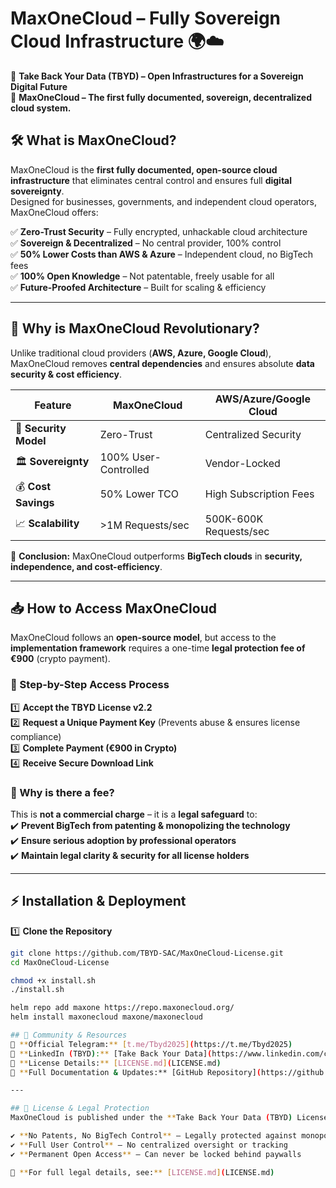 # MaxOneCloud – Fully Sovereign Cloud Infrastructure 🌍☁️  
🚀 **Take Back Your Data (TBYD) – Open Infrastructures for a Sovereign Digital Future**  
🔐 **MaxOneCloud – The first fully documented, sovereign, decentralized cloud system.**

## 🛠️ What is MaxOneCloud?  
MaxOneCloud is the **first fully documented, open-source cloud infrastructure** that eliminates central control and ensures full **digital sovereignty**.  
Designed for businesses, governments, and independent cloud operators, MaxOneCloud offers:

✅ **Zero-Trust Security** – Fully encrypted, unhackable cloud architecture  
✅ **Sovereign & Decentralized** – No central provider, 100% control  
✅ **50% Lower Costs than AWS & Azure** – Independent cloud, no BigTech fees  
✅ **100% Open Knowledge** – Not patentable, freely usable for all  
✅ **Future-Proofed Architecture** – Built for scaling & efficiency  

---

## 🚀 Why is MaxOneCloud Revolutionary?  
Unlike traditional cloud providers (**AWS, Azure, Google Cloud**), MaxOneCloud removes **central dependencies** and ensures absolute **data security & cost efficiency**.

| Feature             | MaxOneCloud         | AWS/Azure/Google Cloud |
|---------------------|--------------------|------------------------|
| 🔐 **Security Model** | Zero-Trust         | Centralized Security   |
| 🏛 **Sovereignty**   | 100% User-Controlled | Vendor-Locked         |
| 💰 **Cost Savings**  | 50% Lower TCO      | High Subscription Fees |
| 📈 **Scalability**   | >1M Requests/sec   | 500K-600K Requests/sec |

📌 **Conclusion:** MaxOneCloud outperforms **BigTech clouds** in **security, independence, and cost-efficiency**.

---

## 📥 How to Access MaxOneCloud  
MaxOneCloud follows an **open-source model**, but access to the **implementation framework** requires a one-time **legal protection fee of €900** (crypto payment).

### 📌 Step-by-Step Access Process  
1️⃣ **Accept the TBYD License v2.2**  
2️⃣ **Request a Unique Payment Key** (Prevents abuse & ensures license compliance)  
3️⃣ **Complete Payment (€900 in Crypto)**  
4️⃣ **Receive Secure Download Link**  

### 📌 Why is there a fee?  
This is **not a commercial charge** – it is a **legal safeguard** to:  
✔️ **Prevent BigTech from patenting & monopolizing the technology**  
✔️ **Ensure serious adoption by professional operators**  
✔️ **Maintain legal clarity & security for all license holders**  

---

## ⚡ Installation & Deployment  

1️⃣ **Clone the Repository**  
```sh
git clone https://github.com/TBYD-SAC/MaxOneCloud-License.git
cd MaxOneCloud-License

chmod +x install.sh
./install.sh

helm repo add maxone https://repo.maxonecloud.org/
helm install maxonecloud maxone/maxonecloud

## 🔗 Community & Resources  
💬 **Official Telegram:** [t.me/Tbyd2025](https://t.me/Tbyd2025)  
💼 **LinkedIn (TBYD):** [Take Back Your Data](https://www.linkedin.com/company/take-back-your-data/)  
📜 **License Details:** [LICENSE.md](LICENSE.md)  
📢 **Full Documentation & Updates:** [GitHub Repository](https://github.com/TBYD-SAC/MaxOneCloud-License)  

---

## 📜 License & Legal Protection  
MaxOneCloud is published under the **Take Back Your Data (TBYD) License v2.2**, ensuring:  

✔️ **No Patents, No BigTech Control** – Legally protected against monopolization  
✔️ **Full User Control** – No centralized oversight or tracking  
✔️ **Permanent Open Access** – Can never be locked behind paywalls  

🔹 **For full legal details, see:** [LICENSE.md](LICENSE.md)  

